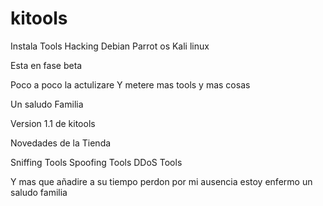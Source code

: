 # kitools
Instala Tools Hacking Debian Parrot os Kali linux


Esta en fase beta 


Poco a poco la actulizare
Y metere mas tools y mas cosas


Un saludo Familia


Version 1.1 de kitools

Novedades de la Tienda 

Sniffing Tools 
Spoofing Tools
DDoS Tools

Y mas que añadire a su tiempo perdon por mi ausencia estoy enfermo un saludo familia
